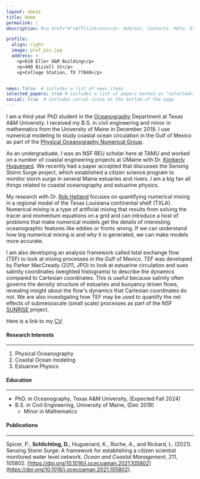 ```yaml
---
layout: about
title: Home
permalink: /
description: #<a href="#">Affiliations</a>. Address. Contacts. Moto. Etc.

profile:
  align: right
  image: prof_pic.jpg
  address: >
    <p>618 Eller O&M Building</p>
    <p>400 Bizzell St</p>
    <p>College Station, TX 77840</p>


news: false  # includes a list of news items
selected_papers: true # includes a list of papers marked as "selected={true}"
social: true  # includes social icons at the bottom of the page
---
```


I am a third year PhD student in the [Oceanography](https://ocean.tamu.edu/) Department at Texas A&M University. I received my B.S. in civil engineering and minor in mathematics from the University of Maine in December 2019. I use numerical modeling to study coastal ocean circulation in the Gulf of Mexico as part of the [Physical Oceanography Numerical Group](https://tamu-pong.github.io).

As an undergraduate, I was an NSF REU scholar here at TAMU and worked on a number of coastal engineering projects at UMaine with Dr. [Kimberly Huguenard](https://civil.umaine.edu/faculty/kimberly-huguenard/). We recently had a paper accepted that discusses the Sensing Storm Surge project, which established a citizen science program to monitor storm surge in several Maine estuaries and rivers. I am a big fan all things related to coastal oceanography and estuarine physics.

My research with Dr. [Rob Hetland](https://ocean.tamu.edu/people/profiles/faculty/hetlandrobert.html) focuses on quantifying numerical mixing in a regional model of the Texas Louisiana continental shelf (TXLA). Numerical mixing is a type of artificial mixing that results from solving the tracer and momentum equations on a grid and can introduce a host of problems that make numerical models get the details of interesting oceanographic features like eddies or fronts wrong. If we can understand how big numerical mixing is and why it is generated, we can make models more accurate.

I am also developing an analysis framework called total exchange flow (TEF) to look at mixing processes in the Gulf of Mexico. TEF was developed by Parker MacCready (2011, JPO) to look at estuarine circulation and sues salinity coordinates (weighted histograms) to describe the dynamics compared to Cartesian coordinates. This is useful because salinity often governs the density structure of estuaries and buoyancy driven flows, revealing insight about the flow's dynamics that Cartesian coordinates do not. We are also investigating how TEF may be used to quantify the net effects of submesoscale (small scale) processes as part of the NSF [SUNRISE](https://sunrise-nsf.github.io/) project.



Here is a link to my <a href='/_pages/CV.pdf' class='image fit'> CV</a>:
#### Research Interests
---
1. Physical Oceanography
2. Coastal Ocean modeling
3. Estuarine Physics

#### Education
---
* PhD. in Oceanography, Texas A&M University, (Expected Fall 2024)
* B.S. in Civil Engineering, University of Maine, (Dec 2019)
  * Minor in Mathematics

#### Publications
---
Spicer, P., **Schlichting, D.**, Huguenard, K., Roche, A., and Rickard, L. (2021). Sensing Storm Surge: A framework for establishing a citizen scientist monitored water level network. *Ocean and Coastal Management*, 211, 105802. [https://doi.org/10.1016/j.ocecoaman.2021.105802](https://doi.org/10.1016/j.ocecoaman.2021.105802).
